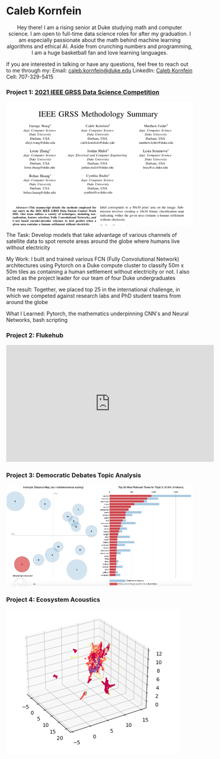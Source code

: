 # Caleb Kornfein
<div align="center">

Hey there! I am a rising senior at Duke studying math and computer science. I am open to full-time data science roles for after my graduation. I am especially      passionate about the math behind machine learning algorithms and ethical AI. Aside from crunching numbers and programming, I am a huge basketball fan and love learning languages.
</div>

If you are interested in talking or have any questions, feel free to reach out to me through my:
  Email: caleb.kornfein@duke.edu
  LinkedIn: [Caleb Kornfein](https://www.linkedin.com/in/caleb-kornfein-36460613a/)
  Cell: 707-329-5415

### Project 1: [2021 IEEE GRSS Data Science Competition](https://www.grss-ieee.org/community/technical-committees/2021-ieee-grss-data-fusion-contest-track-dse/)  
![](media/IEEE.png)

The Task: Develop models that take advantage of various channels of satellite data to spot remote areas around the globe where humans live without electricity

My Work: I built and trained various FCN (Fully Convolutional Network) architectures using Pytorch on a Duke compute cluster to classify 50m x 50m tiles as containing a human settlement without electricity or not. I also acted as the project leader for our team of four Duke undergraduates

The result: Together, we placed top 25 in the international challenge, in which we competed against research labs and PhD student teams from around the globe

What I Learned: Pytorch, the mathematics underpinning CNN's and Neural Networks, bash scripting

### Project 2: Flukehub
<p align="center">
<iframe width="560" height="315" src="https://www.youtube.com/embed/YtoEv-HFCBA" title="YouTube video player" frameborder="0" allow="accelerometer; autoplay; clipboard-write; encrypted-media; gyroscope; picture-in-picture" allowfullscreen></iframe>
</p>

### Project 3: Democratic Debates Topic Analysis
![](media/Intertopic_Distance.png)

### Project 4: Ecosystem Acoustics
![](media/UMAP_Landscapes.png)
